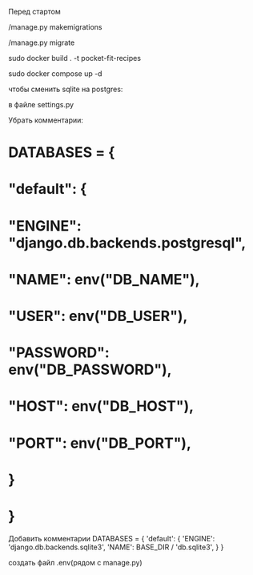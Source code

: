 Перед стартом

/manage.py makemigrations

/manage.py migrate

sudo docker build . -t pocket-fit-recipes

sudo docker compose up -d

чтобы сменить sqlite на postgres:

в файле settings.py

Убрать комментарии:

# DATABASES = {
#     "default": {
#         "ENGINE": "django.db.backends.postgresql",
#         "NAME": env("DB_NAME"),
#         "USER": env("DB_USER"),
#         "PASSWORD": env("DB_PASSWORD"),
#         "HOST": env("DB_HOST"),
#         "PORT": env("DB_PORT"),
#     }
# }

Добавить комментарии
DATABASES = {
    'default': {
        'ENGINE': 'django.db.backends.sqlite3',
        'NAME': BASE_DIR / 'db.sqlite3',
    }
}

создать файл .env(рядом с manage.py) 